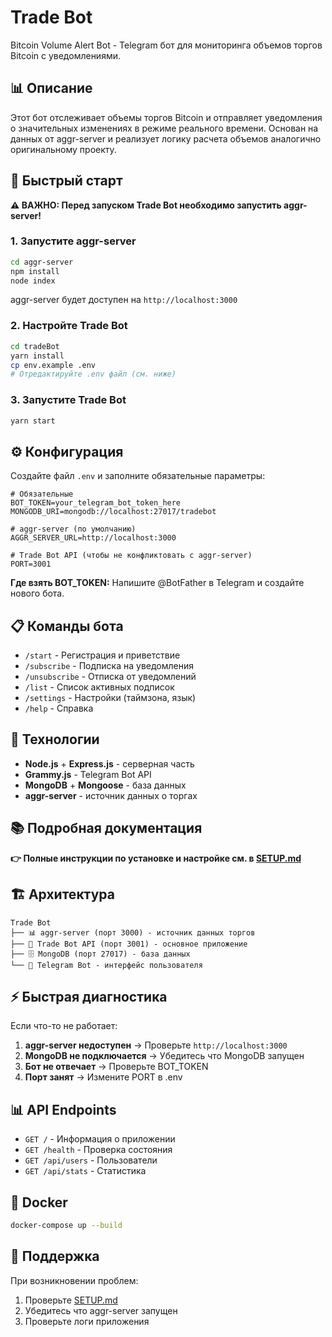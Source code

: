# Trade Bot

Bitcoin Volume Alert Bot - Telegram бот для мониторинга объемов торгов Bitcoin с уведомлениями.

## 📊 Описание

Этот бот отслеживает объемы торгов Bitcoin и отправляет уведомления о значительных изменениях в режиме реального времени. Основан на данных от aggr-server и реализует логику расчета объемов аналогично оригинальному проекту.

## 🚀 Быстрый старт

**⚠️ ВАЖНО: Перед запуском Trade Bot необходимо запустить aggr-server!**

### 1. Запустите aggr-server

```bash
cd aggr-server
npm install
node index
```

aggr-server будет доступен на `http://localhost:3000`

### 2. Настройте Trade Bot

```bash
cd tradeBot
yarn install
cp env.example .env
# Отредактируйте .env файл (см. ниже)
```

### 3. Запустите Trade Bot

```bash
yarn start
```

## ⚙️ Конфигурация

Создайте файл `.env` и заполните обязательные параметры:

```env
# Обязательные
BOT_TOKEN=your_telegram_bot_token_here
MONGODB_URI=mongodb://localhost:27017/tradebot

# aggr-server (по умолчанию)
AGGR_SERVER_URL=http://localhost:3000

# Trade Bot API (чтобы не конфликтовать с aggr-server)
PORT=3001
```

**Где взять BOT_TOKEN:** Напишите @BotFather в Telegram и создайте нового бота.

## 📋 Команды бота

-   `/start` - Регистрация и приветствие
-   `/subscribe` - Подписка на уведомления
-   `/unsubscribe` - Отписка от уведомлений
-   `/list` - Список активных подписок
-   `/settings` - Настройки (таймзона, язык)
-   `/help` - Справка

## 🔧 Технологии

-   **Node.js** + **Express.js** - серверная часть
-   **Grammy.js** - Telegram Bot API
-   **MongoDB** + **Mongoose** - база данных
-   **aggr-server** - источник данных о торгах

## 📚 Подробная документация

**👉 Полные инструкции по установке и настройке см. в [SETUP.md](SETUP.md)**

## 🏗️ Архитектура

```
Trade Bot
├── 📊 aggr-server (порт 3000) - источник данных торгов
├── 🤖 Trade Bot API (порт 3001) - основное приложение
├── 🗄️ MongoDB (порт 27017) - база данных
└── 📱 Telegram Bot - интерфейс пользователя
```

## ⚡ Быстрая диагностика

Если что-то не работает:

1. **aggr-server недоступен** → Проверьте `http://localhost:3000`
2. **MongoDB не подключается** → Убедитесь что MongoDB запущен
3. **Бот не отвечает** → Проверьте BOT_TOKEN
4. **Порт занят** → Измените PORT в .env

## 📊 API Endpoints

-   `GET /` - Информация о приложении
-   `GET /health` - Проверка состояния
-   `GET /api/users` - Пользователи
-   `GET /api/stats` - Статистика

## 🐳 Docker

```bash
docker-compose up --build
```

## 🤝 Поддержка

При возникновении проблем:

1. Проверьте [SETUP.md](SETUP.md)
2. Убедитесь что aggr-server запущен
3. Проверьте логи приложения
